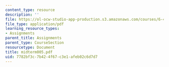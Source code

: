 ```yaml
---
content_type: resource
description: ''
file: https://ol-ocw-studio-app-production.s3.amazonaws.com/courses/6-451-principles-of-digital-communication-ii-spring-2005/7782bf3c7b424f67c3e1afeb02c6d7d7_midterm005.pdf
file_type: application/pdf
learning_resource_types:
- Assignments
parent_title: Assignments
parent_type: CourseSection
resourcetype: Document
title: midterm005.pdf
uid: 7782bf3c-7b42-4f67-c3e1-afeb02c6d7d7
---
```

